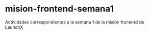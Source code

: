 # mision-frontend-semana1
Actividades correspondientes a la semana 1 de la misión frontend de LaunchX
